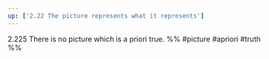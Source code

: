 ```yaml
---
up: ['2.22 The picture represents what it represents']
---
```

2.225 There is no picture which is a priori true.
%%
#picture #apriori #truth %%